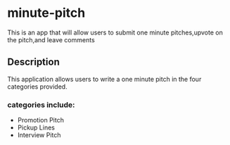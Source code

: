 # minute-pitch

This is an app that will allow users to submit one minute pitches,upvote on the pitch,and leave comments 

## Description

This application allows users to write a one minute pitch in the four categories provided.

### categories include:

* Promotion Pitch
* Pickup Lines
* Interview Pitch